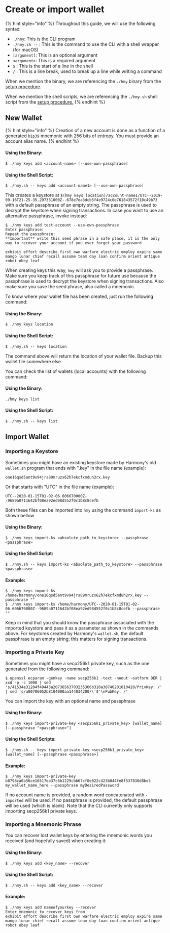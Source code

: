 # Create or import wallet

{% hint style="info" %}
Throughout this guide, we will use the following syntax: 

* `./hmy`:  This is the CLI program
* `./hmy.sh --` : This is the command to use the CLI with a shell wrapper \(for macOS\)
* `[argument]`: This is an optional argument
* `<argument>`: This is a required argument
* `$` : This is the start of a line in the shell
* `/` : This is a line break, used to break up a line while writing a command

When we mention the binary, we are referencing the `./hmy` binary from the [setup procedure](download-setup.md#1-for-linux-pure-statically-linked-binary).

When we mention the shell scripts, we are referencing the `./hmy.sh` shell script from the [setup procedure.](download-setup.md#2-for-macos-dynamically-linked-binary)
{% endhint %}

## New Wallet

{% hint style="info" %}
Creation of a new account is done as a function of a generated `bip39` mnemonic with 256 bits of entropy. You must provide an account alias name.
{% endhint %}

#### Using the Binary:

```text
$ ./hmy keys add <account-name> [--use-own-passphrase]
```

#### Using the Shell Script:

```text
$ ./hmy.sh -- keys add <account-name1> [--use-own-passphrase]
```

This creates a keystore at `$(hmy keys location)/account-name1/UTC--2019-09-16T21-25-35.297331000Z--678e7ea3dcb5f4e9724c0e761843572f10c49b73` with a default passphrase of an empty string. The passphrase is used to decrypt the keystore when signing transactions. In case you want to use an alternative passphrase, invoke instead:

```text
$ ./hmy keys add test-account --use-own-passphrase
Enter passphrase:
Repeat the passphrase:
**Important** write this seed phrase in a safe place, it is the only way to recover your account if you ever forget your password

exhibit effort describe first own warfare electric employ expire same mango lunar chief recall assume team day loan confirm orient antique robot obey leaf
```

When creating keys this way, `hmy` will ask you to provide a passphrase.‌ Make sure you keep track of this passphrase for future use because the passphrase is used to decrypt the keystore when signing transactions. Also make sure you save the seed phrase, also called a mnemonic.

To know where your wallet file has been created, just run the following command:

#### Using the Binary:

```text
$ ./hmy keys location
```

#### Using the Shell Script:

```text
$ ./hmy.sh -- keys location
```

The command above will return the location of your wallet file. Backup this wallet file somewhere else

You can check the list of wallets \(local accounts\) with the following command:

#### Using the Binary:

```text
./hmy keys list
```

#### Using the Shell Script:

```text
$ ./hmy.sh -- keys list
```

## Import Wallet

### Importing a Keystore <a id="importing-an-existing-keystore"></a>

‌Sometimes you might have an existing keystore made by Harmony's old `wallet.sh` program that ends with ".key" in the file name \(example\):

 `one16qsd5ant9v94jrs89mruzx62h7ekcfxmduh2rx.key` 

Or that starts with "UTC" in the file name \(example\):

`UTC--2020-01-15T01-02-06.606670000Z--9689a0711642bf08ea92ed98d552f0c1b8c8cefb`

Both these files can be imported into `hmy` using the command `import-ks` as shown bellow

#### Using the Binary:

```text
$ ./hmy keys import-ks <absolute_path_to_keystore> --passphrase <passphrase>
```

#### Using the Shell Script:

```text
$ ./hmy.sh -- keys import-ks <absolute_path_to_keystore> --passphrase <passphrase>
```

#### Example:

```text
$ ./hmy keys import-ks /home/harmony/one16qsd5ant9v94jrs89mruzx62h7ekcfxmduh2rx.key --passphrase ""
$ ./hmy keys import-ks /home/harmony/UTC--2020-01-15T01-02-06.606670000Z--9689a0711642bf08ea92ed98d552f0c1b8c8cefb --passphrase ""
```

‌Keep in mind that you should know the passphrase associated with the imported keystore and pass it as a parameter as shown in the commands above. For keystores created by Harmony's `wallet.sh`, the default passphrase is an empty string; this matters for signing transactions.‌

### Importing a Private Key <a id="importing-an-existing-private-key"></a>

Sometimes you might have a secp256k1 private key, such as the one generated from the following command:

```text
$ openssl ecparam -genkey -name secp256k1 -text -noout -outform DER | xxd -p -c 1000 | sed 's/41534e31204f49443a20736563703235366b310a30740201010420/PrivKey: /' | sed 's/a00706052b8104000aa144034200/\'$'\nPubKey: /'
```

You can import the key with an optional name and passphrase

#### Using the Binary:

```text
$ ./hmy keys import-private-key <secp256k1_private_key> [wallet_name] [--passphrase "<passphrase>"] 
```

#### Using the Shell Scripts:

```text
$ ./hmy.sh -- keys import-private-key <secp256k1_private_key> [wallet_name] [--passphrase <passphrase>] 
```

#### Example:

```text
$ ./hmy keys import-private-key b8798ca0a56ce16517ea37c6b1229cbb67cf0e022c423b044fe8f537830d8be5 my_wallet_name_here --passphrase myDesiredPassword‌
```

If no account name is provided, a random word concatenated with `-imported` will be used. If no passphrase is provided, the default passphrase will be used \(which is blank\). Note that the CLI currently only supports importing secp256k1 private keys.

### Importing a Mnemonic Phrase <a id="importing-an-existing-private-key"></a>

You can recover lost wallet keys by entering the mnemonic words you received \(and hopefully saved\) when creating it:

#### Using the Binary:

```text
$ ./hmy keys add <key_name> --recover
```

#### Using the Shell Script:

```text
$ ./hmy.sh -- keys add <key_name> --recover
```

#### Example:

```text
$ ./hmy keys add nameofyourkey --recover
Enter mnemonic to recover keys from
exhibit effort describe first own warfare electric employ expire same mango lunar chief recall assume team day loan confirm orient antique robot obey leaf
```

